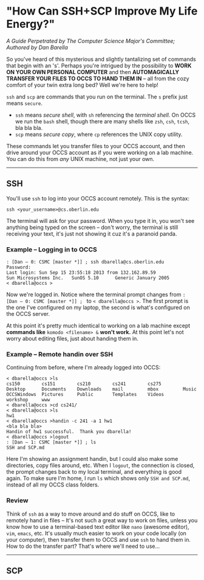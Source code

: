 # "How Can SSH+SCP Improve My Life Energy?"  
_A Guide Perpetrated by The Computer Science Major's Committee;_  
_Authored by Dan Barella_  

So you've heard of this mysterious and slightly tantalizing set of commands that begin with an 's'. Perhaps you're intrigued by the possibility to **WORK ON YOUR OWN PERSONAL COMPUTER** and then **AUTOMAGICALLY TRANSFER YOUR FILES TO OCCS TO HAND THEM IN** – all from the cozy comfort of your twin extra long bed? Well we're here to help!  

`ssh` and `scp` are commands that you run on the terminal. The `s` prefix just means `secure`.

- `ssh` means _secure shell_, with `sh` referencing the _terminal shell_. On OCCS we run the `bash` shell, though there are many shells like `zsh`, `csh`, `tcsh`, bla bla bla.
- `scp` means _secure copy_, where `cp` references the UNIX copy utility.  

These commands let you transfer files to your OCCS account, and then drive around your OCCS account as if you were working on a lab machine. You can do this from *any* UNIX machine, not just your own.  

--- 

## SSH

You'll use `ssh` to log into your OCCS account remotely. This is the syntax:  

	ssh <your_username>@cs.oberlin.edu
	
The terminal will ask for your password. When you type it in, you won't see anything being typed on the screen – don't worry, the terminal is still receiving your text, it's just not showing it cuz it's a paranoid panda.  

### Example – Logging in to OCCS

	: [Dan – 0: CSMC [master *]] ; ssh dbarella@cs.oberlin.edu
	Password: 
	Last login: Sun Sep 15 23:55:18 2013 from 132.162.89.59
	Sun Microsystems Inc.   SunOS 5.10      Generic January 2005
	< dbarella@occs >

Now we're logged in. Notice where the terminal prompt changes from `: [Dan – 0: CSMC [master *]] ; ` to `< dbarella@occs >`. The first prompt is the one I've configured on my laptop, the second is what's configured on the OCCS server.  

At this point it's pretty much identical to working on a lab machine except **commands like** `komodo <filename> &` **won't work.** At this point let's not worry about editing files, just about handing them in.

### Example – Remote handin over SSH
Continuing from before, where I'm already logged into OCCS:

	< dbarella@occs >ls
	cs150        cs151        cs210        cs241        cs275        Desktop      Documents    Downloads    mail         mbox         Music        OCCSWindows  Pictures     Public       Templates    Videos       workshop     www
	< dbarella@occs >cd cs241/
	< dbarella@occs >ls     
	hw1
	< dbarella@occs >handin -c 241 -a 1 hw1
	<bla bla bla>
	Handin of hw1 successful.  Thank you dbarella!
	< dbarella@occs >logout
	: [Dan – 1: CSMC [master *]] ; ls
	SSH and SCP.md

Here I'm showing an assignment handin, but I could also make some directories, copy files around, etc. When I `logout`, the connection is closed, the prompt changes back to my local terminal, and everything is good again. To make sure I'm home, I run `ls` which shows only `SSH and SCP.md`, instead of all my OCCS class folders.  

### Review
Think of `ssh` as a way to move around and do stuff on OCCS, like to remotely hand in files – It's not such a great way to work on files, unless you know how to use a terminal-based text editor like `nano` (awesome editor), `vim`, `emacs`, etc. It's usually much easier to work on your code locally (on your computer), then transfer them to OCCS and use `ssh` to hand them in. How to do the transfer part? That's where we'll need to use...  

---  

## SCP
